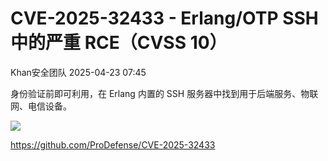 #  CVE-2025-32433 - Erlang/OTP SSH 中的严重 RCE（CVSS 10）   
 Khan安全团队   2025-04-23 07:45  
  
身份验证前即可利用，在 Erlang 内置的 SSH 服务器中找到用于后端服务、物联网、电信设备。  
  
![](https://mmbiz.qpic.cn/mmbiz_png/aPmkR80bcV0ssKNT00fGKXcTAXibJBpONyU10O8mgFPuJenEYlH0TuXQiczM2TMmW1wfOojMplc43eqRmzr0p1hQ/640?wx_fmt=png&from=appmsg "")  
  
https://github.com/ProDefense/CVE-2025-32433  
  
